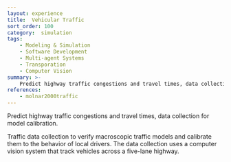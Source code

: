 ```yaml
---
layout: experience
title:  Vehicular Traffic 
sort_order: 100
category:  simulation
tags:
    - Modeling & Simulation
    - Software Development
    - Multi-agent Systems
    - Transporation
    - Computer Vision
summary: >-
    Predict highway traffic congestions and travel times, data collection for model calibration. 
references:
    - molnar2000traffic
---
```

<!--more-->
Predict highway traffic congestions and travel times, data collection for model calibration. 

Traffic data collection to verify macroscopic traffic models and calibrate them to the behavior of local drivers. The data collection uses a computer vision system that track vehicles across a five-lane highway. 


